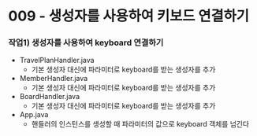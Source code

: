 # 009 - 생성자를 사용하여 키보드 연결하기

### 작업1) 생성자를 사용하여 keyboard 연결하기

- TravelPlanHandler.java
    - 기본 생성자 대신에 파라미터로 keyboard를 받는 생성자를 추가
- MemberHandler.java
    - 기본 생성자 대신에 파라미터로 keyboard를 받는 생성자를 추가
- BoardHandler.java
    - 기본 생성자 대신에 파라미터로 keyboard를 받는 생성자를 추가
- App.java
    - 핸들러의 인스턴스를 생성할 때 파라미터의 값으로 keyboard 객체를 넘긴다
